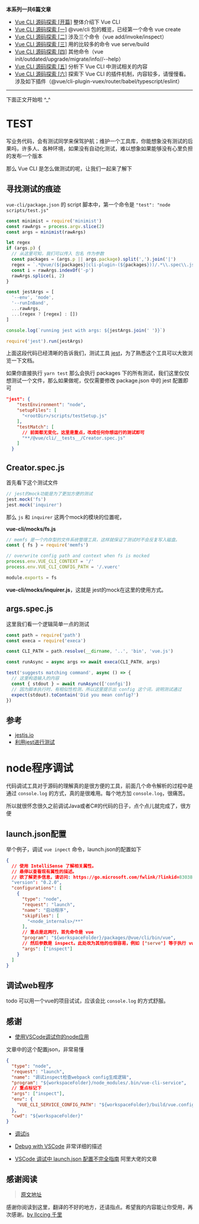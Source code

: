 **本系列一共6篇文章**
- [Vue CLI 源码探索 [开篇]](https://juejin.im/post/5eba1c2e6fb9a043300c015b) 整体介绍下 Vue CLI
- [Vue CLI 源码探索 [一]](https://juejin.im/post/5eba1e436fb9a0436545b68a) @vue/cli 包的概览，已经第一个命令 vue create
- [Vue CLI 源码探索 [二]](https://juejin.im/post/5eba2d69e51d454dcc1fc898) 涉及三个命令（vue add/invoke/inspect）
- [Vue CLI 源码探索 [三]](https://juejin.im/post/5eba351951882572af0d8322) 用的比较多的命令 vue serve/build
- [Vue CLI 源码探索 [四]](https://juejin.im/post/5eba35856fb9a0435d138574) 其他命令（vue init/outdated/upgrade/migrate/info/<command>/--help）
- [Vue CLI 源码探索 [五]](https://juejin.im/post/5eba385a6fb9a0435432dd4d) 分析下 Vue CLI 中测试相关的内容
- [Vue CLI 源码探索 [六]](https://juejin.im/post/5eba39515188256d7e067070) 探索下 Vue CLI 的插件机制，内容较多，请慢慢看。涉及如下插件（@vue/cli-plugin-vuex/router/babel/typescript/eslint）

---
下面正文开始啦 ^_^


# TEST

写业务代码，会有测试同学来保驾护航；维护一个工具库，你能想象没有测试的后果吗，许多人、各种环境，如果没有自动化测试，难以想象如果能够没有心里负担的发布一个版本

那么 Vue CLI 是怎么做测试的呢，让我们一起来了解下

## 寻找测试的痕迹

`vue-cli/package.json` 的 script 脚本中，第一个命令是 `"test": "node scripts/test.js"`

```js
const minimist = require('minimist')
const rawArgs = process.argv.slice(2)
const args = minimist(rawArgs)

let regex
if (args.p) {
  // 从这里可知，我们可以传入 包名 作为参数
  const packages = (args.p || args.package).split(',').join('|')
  regex = `.*@vue/(${packages}|cli-plugin-(${packages}))/.*\\.spec\\.js$`
  const i = rawArgs.indexOf('-p')
  rawArgs.splice(i, 2)
}

const jestArgs = [
  '--env', 'node',
  '--runInBand',
  ...rawArgs,
  ...(regex ? [regex] : [])
]

console.log(`running jest with args: ${jestArgs.join(' ')}`)

require('jest').run(jestArgs)
```

上面这段代码已经清晰的告诉我们，测试工具 [jest](https://jestjs.io/en/)，为了熟悉这个工具可以大致浏览一下文档。

如果你直接执行 `yarn test` 那么会执行 packages 下的所有测试，我们这里仅仅想测试一个文件，那么如果做呢，仅仅需要修改 package.json 中的 jest 配置即可
```json
"jest": {
    "testEnvironment": "node",
    "setupFiles": [
      "<rootDir>/scripts/testSetup.js"
    ],
    "testMatch": [
      // 前面都无变化，这里是重点，改成任何你想运行的测试即可
      "**/@vue/cli/__tests__/Creator.spec.js"
    ]
  }
```

## Creator.spec.js

首先看下这个测试文件
```js
// jest的mock功能是为了更加方便的测试
jest.mock('fs')
jest.mock('inquirer')

```
那么 `js` 和 `inquirer` 这两个mock的模块的位置呢，

**vue-cli/__mocks__/fs.js**
```js
// memfs 是一个内存型的文件系统管理工具，这样就保证了测试时不会反复写入磁盘。
const { fs } = require('memfs')

// overwrite config path and context when fs is mocked
process.env.VUE_CLI_CONTEXT = '/'
process.env.VUE_CLI_CONFIG_PATH = '/.vuerc'

module.exports = fs

```
**vue-cli/__mocks__/inquirer.js**，这就是 jest的mock在这里的使用方式。

## args.spec.js

这里我们看一个逻辑简单一点的测试
```js
const path = require('path')
const execa = require('execa')

const CLI_PATH = path.resolve(__dirname, '..', 'bin', 'vue.js')

const runAsync = async args => await execa(CLI_PATH, args)

test('suggests matching command', async () => {
  // 这里构造输入的内容
  const { stdout } = await runAsync(['confgi'])
  // 因为脚本执行时，有相似性检测，所以这里提示出 config 这个词，说明测试通过
  expect(stdout).toContain('Did you mean config?')
})

```


## 参考

- [jestjs.io](https://jestjs.io/)
- [利用jest进行测试](https://juejin.im/post/59b5e79f6fb9a00a600f4216)

# node程序调试

代码调试工具对于源码的理解真的是很方便的工具，前面几个命令解析的过程中是通过 `console.log` 的方式，真的是很难用。每个地方加 `console.log`，很痛苦。

所以就很怀念很久之前调试Java或者C#的代码的日子，点个点儿就完成了，很方便

## launch.json配置

举个例子，调试 `vue inpect` 命令，launch.json的配置如下
```json
{
  // 使用 IntelliSense 了解相关属性。 
  // 悬停以查看现有属性的描述。
  // 欲了解更多信息，请访问: https://go.microsoft.com/fwlink/?linkid=830387
  "version": "0.2.0",
  "configurations": [
    {
      "type": "node",
      "request": "launch",
      "name": "启动程序",
      "skipFiles": [
        "<node_internals>/**"
      ],
      // 重点是这两行，首先命令是 vue
      "program": "${workspaceFolder}/packages/@vue/cli/bin/vue",
      // 然后参数是 inspect。此处改为其他的也很容易，例如 ["serve"] 等于执行 vue serve 或者 ["ui"] 等于执行 vue ui
      "args": ["inspect"]
    }
  ]
}
```

## 调试web程序
todo 可以用一个vue的项目试试，应该会比 `console.log` 的方式舒服。

## 感谢
- [使用VSCode调试你的node应用](http://blog.ahui.me/posts/2019-05-11/debug-in-vscode/)

文章中的这个配置json，非常易懂
```json
{
  "type": "node",
  "request": "launch",
  "name": "调试inspect检查webpack config生成逻辑",
  "program": "${workspaceFolder}/node_modules/.bin/vue-cli-service",
  // 重点标记下
  "args": ["inspect"],
  "env": {
    "VUE_CLI_SERVICE_CONFIG_PATH": "${workspaceFolder}/build/vue.config.js"
  },
  "cwd": "${workspaceFolder}"
}
```

- [调试js](https://juejin.im/post/5c1b8bf56fb9a049ea38eafe)

- [Debug with VSCode](https://zhuanlan.zhihu.com/p/71928374) 非常详细的描述

- [VSCode 调试中 launch.json 配置不完全指南](https://www.barretlee.com/blog/2019/03/18/debugging-in-vscode-tutorial/) 阿里大佬的文章



## 感谢阅读

> [原文地址](https://llccing.github.io/vue-learn-share/vue-cli/)

感谢你阅读到这里，翻译的不好的地方，还请指点。希望我的内容能让你受用，再次感谢。[by llccing 千里](https://llccing.github.io/FrontEnd/)